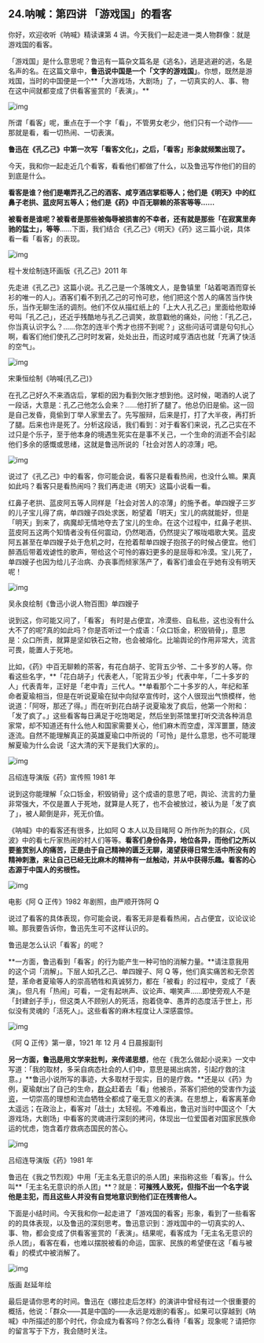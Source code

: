 ## 24.呐喊：第四讲 「游戏国」的看客

你好，欢迎收听《呐喊》精读课第 4 讲。今天我们一起走进一类人物群像：就是游戏国的看客。


「游戏国」是什么意思呢？鲁迅有一篇杂文篇名是《逃名》，逃是逃避的逃，名是名声的名。在这篇文章中，**鲁迅说中国是一个「文字的游戏国」**。你想，既然是游戏国，当时的中国便是一个**「大游戏场，大剧场」了，一切真实的人、事、物在这中间就都变成了供看客鉴赏的「表演」。**


  



![img](https://pic3.zhimg.com/v2-09a7ee543d23c89d9c8f35150a268e4c.webp)

  



所谓「看客」呢，重点在于一个字「看」，不管男女老少，他们只有一个动作——那就是看，看一切热闹、一切表演。


**鲁迅在《孔乙己》中第一次写「看客文化」，之后，「看客」形象就频繁出现了。**


今天，我和你一起走近几个看客，看看他们都做了什么，以及鲁迅写作他们的目的到底是什么。


**看客是谁？他们是嘲弄孔乙己的酒客、咸亨酒店掌柜等人；他们是《明天》中的红鼻子老拱、蓝皮阿五等人；他们是《药》中百无聊赖的茶客等等……**


**被看者是谁呢？被看者是那些被侮辱被损害的不幸者，还有就是那些「在寂寞里奔驰的猛士」，等等**……下面，我们结合《孔乙己》《明天》《药》这三篇小说，具体看一看「看客」的表现。


  



![img](https://pic3.zhimg.com/v2-53226e50f5478f20046266801de10b52.webp)

  



程十发绘制连环画版《孔乙己》2011 年


先走进《孔乙己》这篇小说。孔乙己是一个落魄文人，是鲁镇里「站着喝酒而穿长衫的唯一的人」。酒客们看不到孔乙己的可怜可悲，他们把这个苦人的痛苦当作快乐，当作无聊生活的调剂。他们不仅从描红纸上的「上大人孔乙己」里面给他取绰号叫「孔乙己」，还近乎残酷地与孔乙己调笑，故意戳他的痛处，问他：「孔乙己，你当真认识字么？……你怎的连半个秀才也捞不到呢？」这些问话可谓是句句扎心啊，看客们他们使孔乙己时时发窘，处处出丑，而这时咸亨酒店也就「充满了快活的空气」。


  



![img](https://pic3.zhimg.com/v2-2ff99d961b18537ec0a7897eb5538cba.webp)

  



宋秉恒绘制《呐喊(孔乙己)》


在孔乙己好久不来酒店后，掌柜的因为看到欠账才想到他。这时候，喝酒的人说了一段话，大意是：孔乙己他怎么会来？……他打折了腿了。他总仍旧是偷。这一回是自己发昏，竟偷到丁举人家里去了。先写服辩，后来是打，打了大半夜，再打折了腿。后来也许是死了。分析这段话，我们看到：对于看客们来说，孔乙己实在不过只是个乐子，至于他本身的境遇生死实在是事不关己，一个生命的消逝不会引起他们多余的感慨或思绪，这就是鲁迅所说的「社会对苦人的凉薄」吧。


  



![img](https://pic4.zhimg.com/v2-65e26ae9c47f499958a41068c407529b.webp)

  



说过了《孔乙己》中的看客，你可能会说，看客只是看看热闹，也没什么嘛。果真如此吗？看客只是看热闹吗？我们再走进《明天》这篇小说看一看。


红鼻子老拱、蓝皮阿五等人同样是「社会对苦人的凉薄」的施予者。单四嫂子三岁的儿子宝儿得了病，单四嫂子四处求医，盼望着「明天」宝儿的病就能好，但是「明天」到来了，病魔却无情地夺去了宝儿的生命。在这个过程中，红鼻子老拱、蓝皮阿五这两个知情者没有任何震动，仍然喝酒，仍然提尖了喉咙唱歌大笑。蓝皮阿五甚至在单四嫂子处于危机之时，在抢着帮单四嫂子抱孩子的时候占便宜。他们醉酒后带着戏谑性的歌声，带给这个可怜的寡妇更多的是屈辱和冷漠。宝儿死了，单四嫂子也因为给儿子治病、办丧事而倾家荡产了，看客们谁会在乎她有没有明天呢！


  



![img](https://pic3.zhimg.com/v2-726150d90e208b2a918b9a17afc611ec.webp)

  



吴永良绘制《鲁迅小说人物百图》单四嫂子


说到这，你可能又问了，「看客」 有时是占便宜，冷漠些、自私些，这也没有什么大不了的呢?真的如此吗？你是否听过一个成语：「众口铄金，积毁销骨」，意思是：众口所责，就算是坚如铁石之物，也会被熔化。比喻舆论的作用非常大，流言可畏，能置人于死地。


比如，《药》中百无聊赖的茶客，有花白胡子、驼背五少爷、二十多岁的人等。你看这些名字，**「花白胡子」代表老人，「驼背五少爷」代表中年，「二十多岁的人」代表青年，正好是「老中青」三代人。**单看那个二十多岁的人，年纪和革命者夏瑜相当，但是在听说夏瑜在狱中向狱卒宣传时，这个人很现出气愤模样，他说道：「阿呀，那还了得。」而在听到花白胡子说夏瑜发了疯后，他第一个附和：「发了疯了。」这些看客每日满足于吃饱喝足，然后坐到茶馆里打听交流各种消息家常，却不知道还有什么他人和国家需要关心，他们麻木而空虚，浑浑噩噩，随波逐流。自然不能理解真正的英雄夏瑜口中所说的「可怜」是什么意思，也不可能理解夏瑜为什么会说「这大清的天下是我们大家的」。


  



![img](https://pic2.zhimg.com/v2-7a1619dfe02d8c0843c8c81873fae014.webp)

  



吕绍连导演版《药》宣传照 1981 年


说到这你能理解「众口铄金，积毁销骨」这个成语的意思了吧，舆论、流言的力量非常强大，不仅是置人于死地，就算是人死了，也不会被放过，被认为是「发了疯了」，被人颠倒是非，死无价值。


《呐喊》中的看客还有很多，比如阿 Q 本人以及目睹阿 Q 所作所为的群众，《风波》中的看七斤家热闹的村人们等等。**看客们身份各异，地位各异，而他们之所以要鉴赏别人的痛苦，正是由于自己精神的匮乏无聊，渴望获得日常生活中所没有的精神刺激，来让自己已经无比麻木的精神有一丝触动，并从中获得乐趣。看客的心态源于中国人的劣根性。**


  



![img](https://pic1.zhimg.com/v2-a4f231e724484a2a8b7124c918a3d6e8.webp)

  



电影《阿 Q 正传》1982 年剧照，由严顺开饰阿 Q


说过了看客的具体表现，你可能会说，看客无非是看看热闹，占占便宜，议论议论嘛。那我要告诉你，鲁迅先生可不这样认识的。


鲁迅是怎么认识「看客」的呢？


**一方面，鲁迅看到「看客」的行为能产生一种可怕的消解力量。**请注意我用的这个词「消解」。下层人如孔乙己、单四嫂子、阿 Q 等，他们真实痛苦和无奈苦楚，革命者夏瑜等人的崇高牺牲和真诚努力，都在「被看」的过程中，变成了「表演」。但凡有「热闹」可看，一定有起哄声、议论声、嘲笑声……即使旁观人不是「封建刽子手」，但这类人不顾别人的死活，抱着侥幸、愚弄的态度活于世上，形似没有灵魂的「活死人」。这些看客的麻木程度让人深感震惊。


  



![img](https://pic3.zhimg.com/v2-4026d82ac525b47f4402cd3842cd543b.webp)

  



《阿 Q 正传》第一章，1921 年 12 月 4 日晨报副刊


**另一方面，鲁迅是用文学来批判，来传递思想**，他在《我怎么做起小说来》一文中写道：「我的取材，多采自病态社会的人们中，意思是揭出病苦，引起疗救的注意。」**鲁迅小说所写的事迹，大多取材于现实，目的是疗救。**还是以《药》为例，夏瑜献出了自己的生命，[群众](http://www.so.com/s?q=%E8%80%81%E7%99%BE%E5%A7%93&ie=utf-8&src=internal_wenda_recommend_textn)赶着去「看」他被杀，茶客们把他的受害作为[谈资](http://www.so.com/s?q=%E8%B0%88%E8%B5%84&ie=utf-8&src=internal_wenda_recommend_textn)，一切崇高的理想和流血牺牲全都成了毫无意义的表演。在思想上，看客离革命太遥远；在政治上，看客对「战士」太轻视。不难看出，鲁迅对当时中国这个「大游戏场，大剧场」中看客的灵魂进行深刻的拷问，体现出一位爱国者对国家民族命运的忧虑，饱含着疗救病态国民的苦心。


  



![img](https://pic2.zhimg.com/v2-5b45f3d3541feee688d659ab012ba487.webp)

  



吕绍连导演版《药》1981 年


鲁迅在《我之节烈观》中用「无主名无意识的杀人团」来指称这些「看客」。什么叫**「无主名无意识的杀人团」**？就是：**可摧残人致死，但指不出一个名字说他是主犯，而且这些人并没有自觉地意识到他们正在残害他人。**


下面是小结时间。今天我和你一起走进了「游戏国的看客」形象，看到了一些看客的的具体表现，以及鲁迅的深刻思考。鲁迅意识到：游戏国中的一切真实的人、事、物，都会变成了供看客鉴赏的「表演」。结果呢，看客成为「无主名无意识的杀人团」，看客在看，也难以摆脱被看的命运，国家、民族的希望便在这「看与被看」的模式中被消解了。


  



![img](https://pic4.zhimg.com/v2-f1c8ba82e10c3ce1bc9d63a5d997d7b5.webp)

  



版画 赵延年绘


最后是请你思考的时间。鲁迅在《娜拉走后怎样》的演讲中曾经有过一个很重要的概括，他说：「群众——其是中国的——永远是戏剧的看客」。如果可以穿越到《呐喊》中所描述的那个时代，你会成为看客吗？你怎么看待「看客」现象呢？请把你的留言写于下方，我会随时关注。

